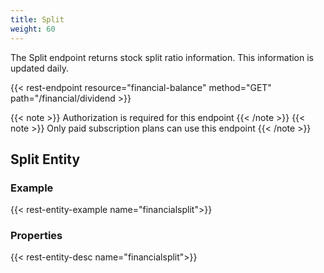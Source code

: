 ```yaml
---
title: Split
weight: 60
---
```


The Split endpoint returns stock split ratio information. This information is updated daily.

{{< rest-endpoint resource="financial-balance" method="GET" path="/financial/dividend >}}

{{< note >}} Authorization is required for this endpoint {{< /note >}}
{{< note >}} Only paid subscription plans can use this endpoint {{< /note >}}

## Split Entity

### Example
{{< rest-entity-example name="financialsplit">}}

### Properties
{{< rest-entity-desc name="financialsplit">}}

